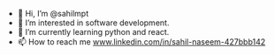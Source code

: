 - 👋 Hi, I’m @sahilmpt
- 👀 I’m interested in software development.
- 🌱 I’m currently learning python and react.
- 📫 How to reach me www.linkedin.com/in/sahil-naseem-427bbb142

<!---
sahilmpt/sahilmpt is a ✨ special ✨ repository because its `README.md` (this file) appears on your GitHub profile.
You can click the Preview link to take a look at your changes.
--->
